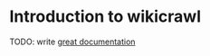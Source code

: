 # Introduction to wikicrawl

TODO: write [great documentation](http://jacobian.org/writing/what-to-write/)

